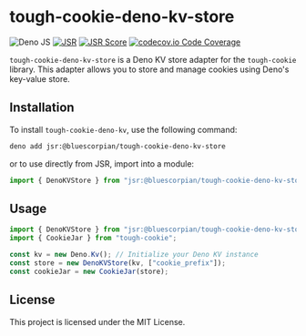 # tough-cookie-deno-kv-store

![Deno JS](https://img.shields.io/badge/deno%20js-000000?style=for-the-badge&logo=deno&logoColor=white)
[![JSR](https://jsr.io/badges/@bluescorpian/tough-cookie-deno-kv-store)](https://jsr.io/@bluescorpian/tough-cookie-deno-kv-store)
[![JSR Score](https://jsr.io/badges/@bluescorpian/tough-cookie-deno-kv-store/score)](https://jsr.io/@bluescorpian/tough-cookie-deno-kv-store)
[![codecov.io Code Coverage](https://img.shields.io/codecov/c/github/dwyl/hapi-auth-jwt2.svg?maxAge=2592000)](store_test.ts)

`tough-cookie-deno-kv-store` is a Deno KV store adapter for the `tough-cookie` library. This adapter allows you to store and manage cookies using Deno's key-value store.

## Installation

To install `tough-cookie-deno-kv`, use the following command:

```sh
deno add jsr:@bluescorpian/tough-cookie-deno-kv-store
```

or to use directly from JSR, import into a module:

```js
import { DenoKVStore } from "jsr:@bluescorpian/tough-cookie-deno-kv-store";
```

## Usage

```typescript
import { DenoKVStore } from "jsr:@bluescorpian/tough-cookie-deno-kv-store";
import { CookieJar } from "tough-cookie";

const kv = new Deno.Kv(); // Initialize your Deno KV instance
const store = new DenoKVStore(kv, ["cookie_prefix"]);
const cookieJar = new CookieJar(store);
```

## License

This project is licensed under the MIT License.
